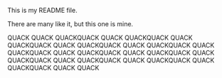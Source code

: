 This is my README file.

There are many like it, but this one is mine.

QUACK QUACK QUACKQUACK QUACK QUACKQUACK QUACK QUACKQUACK QUACK QUACKQUACK QUACK QUACKQUACK QUACK QUACKQUACK QUACK QUACKQUACK QUACK QUACKQUACK QUACK QUACKQUACK QUACK QUACKQUACK QUACK QUACKQUACK QUACK QUACKQUACK QUACK QUACK
